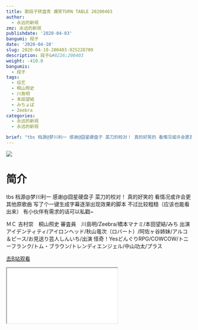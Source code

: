 ```yaml
---
title: 歌段子转盘秀 爆笑TURN TABLE 20200403
author:
  - 永远的新规
zmz: 永远的新规
publishdate: '2020-04-03'
bangumi: 段子
date: '2020-04-10'
slug: 2020-04-10-200403-925228709
description: 段子&#8226;200403
weight: -410.0
bangumis:
  - 段子
tags:
  - 综艺
  - 桐山照史
  - 川島明
  - 本田望結
  - みちょぱ
  - Zeebra
categories:
  - 永远的新规
  - 永远的新规

brief: "tbs 档源@梦川利一 感谢@囧星硬盘子 菜刀的校对！ 真的好笑的 看情况或许会更其他原歌曲 写了个一键生成字幕逐渐出现效果的脚本 不过比较粗糙（应该也能看出来） 有小伙伴有需求的话可以私戳~ ＭＣ 吉村崇 桐山照史 審査員 川島明/Zeebra/橋本マナミ/本田望結/みち 出演 アイデンティティ/アイロンヘッド/秋山竜次（ロバート）/阿佐ヶ谷姉妹/アルコ＆ピース/お見送り芸人しんいち/出演 怪奇！YesどんぐりRPG/COWCOW/トニーフランク/トム・ブラウン/トレンディエンジェル/中山功太/プラス"
---
```

![](https://raw.githubusercontent.com/tcgriffith/owaraisite/master/static/tmpimg/55b66dc3332ad5229cd88b3fef4a80b1af67243f.jpg.480.jpg)
# 简介  
tbs 档源@梦川利一
感谢@囧星硬盘子 菜刀的校对！
真的好笑的 看情况或许会更其他原歌曲
写了个一键生成字幕逐渐出现效果的脚本 不过比较粗糙（应该也能看出来）
有小伙伴有需求的话可以私戳~

ＭＣ 吉村崇　桐山照史
審査員　川島明/Zeebra/橋本マナミ/本田望結/みち
出演 アイデンティティ/アイロンヘッド/秋山竜次（ロバート）/阿佐ヶ谷姉妹/アルコ＆ピース/お見送り芸人しんいち/出演 怪奇！YesどんぐりRPG/COWCOW/トニーフランク/トム・ブラウン/トレンディエンジェル/中山功太/プラス  

[去B站观看](https://www.bilibili.com/video/av925228709/)
<div class ="resp-container"><iframe class="testiframe" src="//player.bilibili.com/player.html?aid=925228709"", scrolling="no", allowfullscreen="true" > </iframe></div> 
